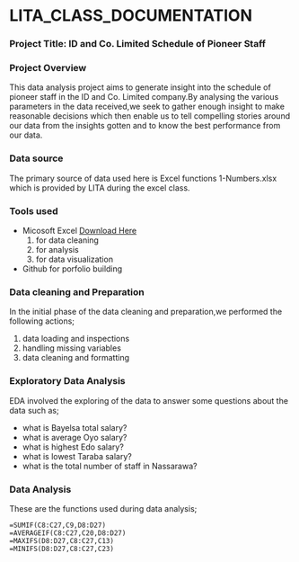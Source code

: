 # LITA_CLASS_DOCUMENTATION

### Project Title: ID and Co. Limited	Schedule of Pioneer Staff

### Project Overview
This data analysis project aims to generate insight into the schedule of pioneer staff in the ID and Co. Limited company.By analysing the various parameters in the data received,we seek to gather enough insight to make reasonable decisions which then enable us to tell compelling stories around our data from the insights gotten and to know the best performance from our data.

### Data source
The primary source of data used here is Excel functions 1-Numbers.xlsx which is provided by LITA during the excel class.

### Tools used
- Micosoft Excel [Download Here](https://www.microsoft.com)
   1. for data cleaning
   2. for analysis 
   3. for data visualization
- Github for porfolio building

### Data cleaning and Preparation
In the initial phase of the data cleaning and preparation,we performed the following actions;
1. data loading and inspections
2. handling missing variables
3. data cleaning and formatting

### Exploratory Data Analysis
EDA involved the exploring of the data to answer some questions about the data such as;
- what is Bayelsa total salary?
- what is average Oyo salary?
- what is highest Edo salary?
- what is lowest Taraba salary?
- what is the total number of staff in Nassarawa?

### Data Analysis
These are the functions used during data analysis;

```
=SUMIF(C8:C27,C9,D8:D27)		
=AVERAGEIF(C8:C27,C20,D8:D27)		
=MAXIFS(D8:D27,C8:C27,C13)		
=MINIFS(D8:D27,C8:C27,C23)		

```



